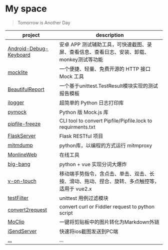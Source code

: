 # My space
> Tomorrow is Another Day

| project                   | description                                                                                |
| ------------------------- | ------------------------------------------------------------------------------------------ |
| [Android-Debug-Keyboard][1] | 安卓 APP 测试辅助工具，可快速截图、录屏、查看信息、查看日志、安装、卸载、monkey测试等功能 |
| [mocklite][2] | 一个便捷、轻量、免费开源的 HTTP 接口 Mock 工具 |
| [BeautifulReport][3] | 一个基于unittest.TestResult模块实现的测试报告模板 |
| [ilogger][4] | 超简单的 Python 日志打印库 |
| [pymock][5] | Python 版 Mock.js 库 |
| [pipfile-freeze][6] | CLI tool to convert Pipfile/Pipfile.lock to requirments.txt |
| [FlaskServer][8] | Flask RESTful 项目 |
| [mitmdump][9] | python库，以编程的方式运行 mitmproxy |
| [MonlineWeb][10] | 在线工具 |
| [big-bang][11] | python + vue 实现分词大爆炸 |
| [v-on-touch][12] | 移动端手势指令，含点击、单击、双击、长按、滑动、拖动、捏合、旋转、多点触控等，适用于 vue2.x |
| [testFilter][13] | unittest 用例过滤模块|
| [convert2request][14] | convert curl or Fiddler request to python script|
| [MoClip][15] | 一键将剪贴板中的图片转化为Markdown外链|
| [iSendServer][16] | 快速将ios截图发送到PC端|
| [...][17] | ...|

[1]: (https://github.com/mocobk/Android-Debug-Keyboard)
[2]: (https://github.com/mocobk/mocklite)
[3]: (https://github.com/mocobk/BeautifulReport)
[4]: (https://github.com/mocobk/ilogger)
[5]: (https://github.com/mocobk/pymock)
[6]: (https://github.com/mocobk/pipfile-freeze)
[7]: (https://github.com/mocobk/mp-qrcode-test)
[8]: (https://github.com/mocobk/FlaskServer)
[9]: (https://github.com/mocobk/mitmdump)
[10]: (https://github.com/mocobk/MonlineWeb)
[11]: (https://github.com/mocobk/big-bang)
[12]: (https://github.com/mocobk/v-on-touch)
[13]: (https://github.com/mocobk/testFilter)
[14]: (https://github.com/mocobk/convert2request)
[15]: (https://github.com/mocobk/MoClip)
[16]: (https://github.com/mocobk/iSendServer)
[17]: (https://github.com/mocobk)
